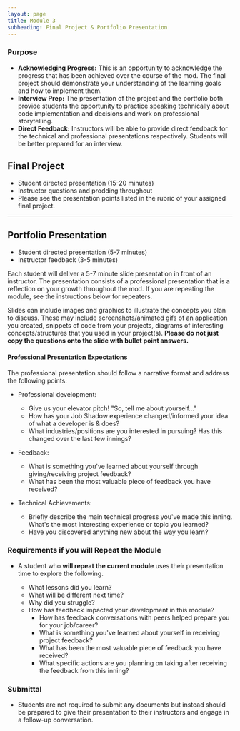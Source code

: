 ```yaml
---
layout: page
title: Module 3
subheading: Final Project & Portfolio Presentation
---
```


### Purpose

* **Acknowledging Progress:** This is an opportunity to acknowledge the progress that has been achieved over the course of the mod. The final project should demonstrate your understanding of the learning goals and how to implement them.
* **Interview Prep:** The presentation of the project and the portfolio both provide students the opportunity to practice speaking technically about code implementation and decisions and work on professional storytelling.
* **Direct Feedback:** Instructors will be able to provide direct feedback for the technical and professional presentations respectively. Students will be better prepared for an interview.

## Final Project
* Student directed presentation (15-20 minutes)
* Instructor questions and prodding throughout
* Please see the presentation points listed in the rubric of your assigned final project.


---

## Portfolio Presentation
* Student directed presentation (5-7 minutes)
* Instructor feedback (3-5 minutes)

Each student will deliver a 5-7 minute slide presentation in front of an instructor. The presentation consists of a professional presentation that is a reflection on your growth throughout the mod. If you are repeating the module, see the instructions below for repeaters.

Slides can include images and graphics to illustrate the concepts you plan to discuss. These may include screenshots/animated gifs of an application you created, snippets of code from your projects, diagrams of interesting concepts/structures that you used in your project(s). **Please do not just copy the questions onto the slide with bullet point answers.**

#### Professional Presentation Expectations
The professional presentation should follow a narrative format and address the following points:

* Professional development: 
  * Give us your elevator pitch! "So, tell me about yourself..."
  * How has your Job Shadow experience changed/informed your idea of what a developer is & does? 
  * What industries/positions are you interested in pursuing? Has this changed over the last few innings?

* Feedback:
  - What is something you've learned about yourself through giving/receiving project feedback?
  - What has been the most valuable piece of feedback you have received?

* Technical Achievements:
  * Briefly describe the main technical progress you've made this inning. What's the most interesting experience or topic you learned? 
  * Have you discovered anything new about the way you learn? 


### Requirements if you will Repeat the Module

* A student who **will repeat the current module** uses their presentation time to explore the following.

  * What lessons did you learn?
  * What will be different next time?
  * Why did you struggle?
  * How has feedback impacted your development in this module?
    - How has feedback conversations with peers helped prepare you for your job/career?
    - What is something you've learned about yourself in receiving project feedback?
    - What has been the most valuable piece of feedback you have received?
    - What specific actions are you planning on taking after receiving the feedback from this inning?

### Submittal

* Students are not required to submit any documents but instead should be prepared to give their presentation to their instructors and engage in a follow-up conversation.
